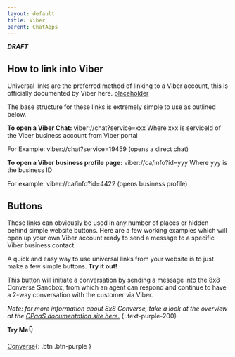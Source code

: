 ```yaml
---
layout: default
title: Viber
parent: ChatApps
---
```

**_DRAFT_**

## How to link into Viber

Universal links are the preferred method of linking to a Viber account, this is officially documented by Viber here. [placeholder]()

The base structure for these links is extremely simple to use as outlined below.

**To open a Viber Chat:**
viber://chat?service=xxx
Where xxx is serviceId of the Viber business account from Viber portal

For Example: viber://chat?service=19459 (opens a direct chat)

**To open a Viber business profile page:**
viber://ca/info?id=yyy
Where yyy is the business ID

For example: viber://ca/info?id=4422 (opens business profile)

## Buttons

These links can obviously be used in any number of places or hidden behind simple website buttons.  Here are a few working examples which will open up your own Viber account ready to send a message to a specific Viber business contact.

A quick and easy way to use universal links from your website is to just make a few simple buttons.
**Try it out!**

This button will initiate a conversation by sending a message into the 8x8 Converse Sandbox, from which an agent can respond and continue to have a 2-way conversation with the customer via Viber.

_Note: for more information about 8x8 Converse, take a look at the overview at the [CPaaS documentation site here.](https://developer.8x8.com/connect/docs/converse-overview)_
{:.text-purple-200}

**Try Me**👇

[Converse](viber://chat?service=19459){: .btn .btn-purple }
